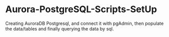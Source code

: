 # Aurora-PostgreSQL-Scripts-SetUp
Creating AuroraDB Postgresql, and connect it with pgAdmin, then populate the data/tables and finally querying the data by sql.
